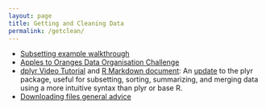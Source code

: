 ```yaml
---
layout: page
title: Getting and Cleaning Data
permalink: /getclean/
---
```


- [Subsetting example walkthrough](http://rpubs.com/thoughtfulbloke/subset)
- [Apples to Oranges Data Organisation Challenge](https://github.com/thoughtfulbloke/faoexample)
- [dplyr Video Tutorial](https://www.youtube.com/watch?v=jWjqLW-u3hc) and [R Markdown document](http://rpubs.com/justmarkham/dplyr-tutorial): An [update](http://blog.rstudio.org/2014/01/17/introducing-dplyr/) to the plyr package, useful for subsetting, sorting, summarizing, and merging data using a more intuitive syntax than plyr or base R.
- [Downloading files general advice](http://rpubs.com/thoughtfulbloke/downloadtips)

